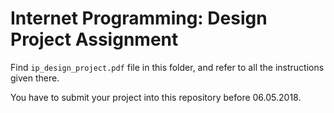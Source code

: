 # Internet Programming: Design Project Assignment

Find `ip_design_project.pdf` file in this folder, and refer to all the instructions given there. 

You have to submit your project into this repository before 06.05.2018.
